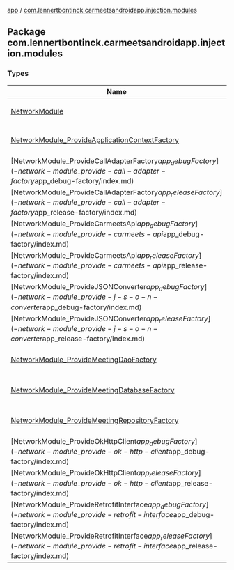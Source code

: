 [app](../index.md) / [com.lennertbontinck.carmeetsandroidapp.injection.modules](./index.md)

## Package com.lennertbontinck.carmeetsandroidapp.injection.modules

### Types

| Name | Summary |
|---|---|
| [NetworkModule](-network-module/index.md) | `class NetworkModule`<br>Dit [Object](http://docs.oracle.com/javase/6/docs/api/java/lang/Object.html) is een dagger [Module](#) die alle nodige dependency voor de netwerkconnectie voorziet |
| [NetworkModule_ProvideApplicationContextFactory](-network-module_-provide-application-context-factory/index.md) | `class NetworkModule_ProvideApplicationContextFactory : Factory<Context>`<br>`class NetworkModule_ProvideApplicationContextFactory : Factory<Context>` |
| [NetworkModule_ProvideCallAdapterFactory$app_debugFactory](-network-module_-provide-call-adapter-factory$app_debug-factory/index.md) | `class NetworkModule_ProvideCallAdapterFactory$app_debugFactory : Factory<Factory>` |
| [NetworkModule_ProvideCallAdapterFactory$app_releaseFactory](-network-module_-provide-call-adapter-factory$app_release-factory/index.md) | `class NetworkModule_ProvideCallAdapterFactory$app_releaseFactory : Factory<Factory>` |
| [NetworkModule_ProvideCarmeetsApi$app_debugFactory](-network-module_-provide-carmeets-api$app_debug-factory/index.md) | `class NetworkModule_ProvideCarmeetsApi$app_debugFactory : Factory<`[`CarmeetsApi`](../com.lennertbontinck.carmeetsandroidapp.networks/-carmeets-api/index.md)`>` |
| [NetworkModule_ProvideCarmeetsApi$app_releaseFactory](-network-module_-provide-carmeets-api$app_release-factory/index.md) | `class NetworkModule_ProvideCarmeetsApi$app_releaseFactory : Factory<`[`CarmeetsApi`](../com.lennertbontinck.carmeetsandroidapp.networks/-carmeets-api/index.md)`>` |
| [NetworkModule_ProvideJSONConverter$app_debugFactory](-network-module_-provide-j-s-o-n-converter$app_debug-factory/index.md) | `class NetworkModule_ProvideJSONConverter$app_debugFactory : Factory<Factory>` |
| [NetworkModule_ProvideJSONConverter$app_releaseFactory](-network-module_-provide-j-s-o-n-converter$app_release-factory/index.md) | `class NetworkModule_ProvideJSONConverter$app_releaseFactory : Factory<Factory>` |
| [NetworkModule_ProvideMeetingDaoFactory](-network-module_-provide-meeting-dao-factory/index.md) | `class NetworkModule_ProvideMeetingDaoFactory : Factory<`[`MeetingDao`](../com.lennertbontinck.carmeetsandroidapp.roomdatabase/-meeting-dao/index.md)`>`<br>`class NetworkModule_ProvideMeetingDaoFactory : Factory<`[`MeetingDao`](../com.lennertbontinck.carmeetsandroidapp.roomdatabase/-meeting-dao/index.md)`>` |
| [NetworkModule_ProvideMeetingDatabaseFactory](-network-module_-provide-meeting-database-factory/index.md) | `class NetworkModule_ProvideMeetingDatabaseFactory : Factory<`[`MeetingDatabase`](../com.lennertbontinck.carmeetsandroidapp.roomdatabase/-meeting-database/index.md)`>`<br>`class NetworkModule_ProvideMeetingDatabaseFactory : Factory<`[`MeetingDatabase`](../com.lennertbontinck.carmeetsandroidapp.roomdatabase/-meeting-database/index.md)`>` |
| [NetworkModule_ProvideMeetingRepositoryFactory](-network-module_-provide-meeting-repository-factory/index.md) | `class NetworkModule_ProvideMeetingRepositoryFactory : Factory<`[`MeetingRepository`](../com.lennertbontinck.carmeetsandroidapp.roomdatabase/-meeting-repository/index.md)`>`<br>`class NetworkModule_ProvideMeetingRepositoryFactory : Factory<`[`MeetingRepository`](../com.lennertbontinck.carmeetsandroidapp.roomdatabase/-meeting-repository/index.md)`>` |
| [NetworkModule_ProvideOkHttpClient$app_debugFactory](-network-module_-provide-ok-http-client$app_debug-factory/index.md) | `class NetworkModule_ProvideOkHttpClient$app_debugFactory : Factory<OkHttpClient>` |
| [NetworkModule_ProvideOkHttpClient$app_releaseFactory](-network-module_-provide-ok-http-client$app_release-factory/index.md) | `class NetworkModule_ProvideOkHttpClient$app_releaseFactory : Factory<OkHttpClient>` |
| [NetworkModule_ProvideRetrofitInterface$app_debugFactory](-network-module_-provide-retrofit-interface$app_debug-factory/index.md) | `class NetworkModule_ProvideRetrofitInterface$app_debugFactory : Factory<Retrofit>` |
| [NetworkModule_ProvideRetrofitInterface$app_releaseFactory](-network-module_-provide-retrofit-interface$app_release-factory/index.md) | `class NetworkModule_ProvideRetrofitInterface$app_releaseFactory : Factory<Retrofit>` |
